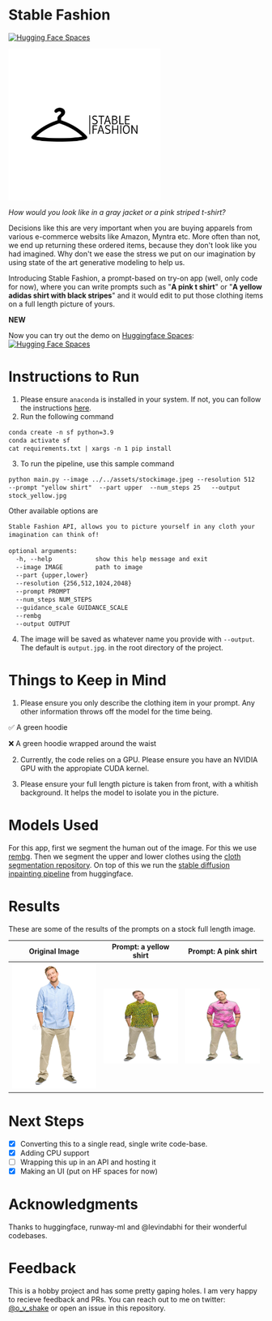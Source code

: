 # Stable Fashion
[![Hugging Face Spaces](https://img.shields.io/badge/%F0%9F%A4%97%20Hugging%20Face-Spaces-blue)](https://huggingface.co/spaces/maiti/stable-fashion)
 <!-- ![image info](assets/logo-black.png  =x250)-->
 <img align="center" src="assets/logo-black.png " alt="drawing" width="300" />

*How would you look like in a gray jacket or a pink striped t-shirt?*

Decisions like this are very important when you are buying apparels from various e-commerce websits
like Amazon, Myntra etc. More often than not, we end up returning these ordered items,
because they don't look like you had imagined.
Why don't we ease the stress we put on our imagination by using state of the art generative modeling to help us.

Introducing Stable Fashion, a prompt-based on try-on app (well, only code for now), where you can write prompts such as "**A pink t shirt**" or
"**A yellow adidas shirt with black stripes**" and it would edit to put those clothing items on a full length picture of yours.

**NEW**

Now you can try out the demo on [Huggingface Spaces](https://huggingface.co/spaces): [![Hugging Face Spaces](https://img.shields.io/badge/%F0%9F%A4%97%20Hugging%20Face-Spaces-blue)](https://huggingface.co/spaces/maiti/stable-fashion)

# Instructions to Run

1. Please ensure `anaconda` is installed in your system. If not, you can follow the instructions [here](https://www.anaconda.com/products/distribution).
2. Run the following command
```
conda create -n sf python=3.9
conda activate sf
cat requirements.txt | xargs -n 1 pip install
```

3. To run the pipeline, use this sample command
```
python main.py --image ../../assets/stockimage.jpeg --resolution 512  --prompt "yellow shirt"  --part upper  --num_steps 25   --output stock_yellow.jpg
```
Other available options are
```
Stable Fashion API, allows you to picture yourself in any cloth your imagination can think of!

optional arguments:
  -h, --help            show this help message and exit
  --image IMAGE         path to image
  --part {upper,lower}
  --resolution {256,512,1024,2048}
  --prompt PROMPT
  --num_steps NUM_STEPS
  --guidance_scale GUIDANCE_SCALE
  --rembg
  --output OUTPUT
```
4. The image will be saved as whatever name you provide with `--output`. The default is `output.jpg`. in the root directory of the project.
# Things to Keep in Mind

1. Please ensure you only describe the clothing item in your prompt. Any other information throws off the model for the time being.

:white_check_mark: A green hoodie

:x: A green hoodie wrapped around the waist

2. Currently, the code relies on a GPU. Please ensure you have an NVIDIA GPU with the appropiate CUDA kernel.

3. Please ensure your full length picture is taken from front, with a whitish background. It helps the model to isolate you in the picture.


# Models Used
For this app, first we segment the human out of the image. For this we use [rembg](https://github.com/danielgatis/rembg). Then we segment the upper and lower clothes using the [cloth segmentation repository](https://github.com/levindabhi/cloth-segmentation). On top of this we run the [stable diffusion inpainting pipeline](https://huggingface.co/runwayml/stable-diffusion-inpainting) from huggingface.



# Results

These are some of the results of the prompts on a stock full length image.

| Original Image | Prompt: a yellow shirt  | Prompt: A pink shirt |
|----------------|---------------------------------|--------------------------------|
|  ![image info](assets/stockimage.jpeg)              |   ![image info](assets/stock_yellow.jpg)                               |   ![image info](assets/pink.png)                             |

# Next Steps

- [x] Converting this to a single read, single write code-base.
- [x] Adding CPU support
- [ ] Wrapping this up in an API and hosting it
- [x] Making an UI (put on HF spaces for now)

# Acknowledgments

Thanks to huggingface, runway-ml and @levindabhi for their wonderful codebases.

# Feedback
This is a hobby project and has some pretty gaping holes. I am very happy to recieve feedback and PRs. You can reach out to me on
twitter: [@o_v_shake](https://twitter.com/o_v_shake) or open an issue in this repository.